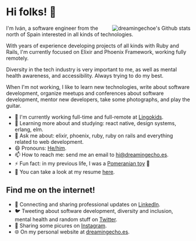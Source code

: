 # Hi folks! :wave:

<img align="right" alt="dreamingechoe's Github stats" src="https://github-readme-stats.vercel.app/api?username=dreamingechoes&show_icons=true" />

I'm Iván, a software engineer from the north of Spain interested in all kinds of technologies. 

With years of experience developing projects of all kinds with Ruby and Rails, I'm currently focused on Elixir and Phoenix Framework, working fully remotely.  

Diversity in the tech industry is very important to me, as well as mental health awareness, and accessibility. Always trying to do my best.

When I'm not working, I like to learn new technologies, write about software development, organize meetups and conferences about software development, mentor new developers, take some photographs, and play the guitar.

- 🏢 I'm currently working full-time and full-remote at [Lingokids](https://www.lingokids.com/).
- 🌱 Learning more about and studying: react native, design systems, erlang, elm.
- 💬 Ask me about: elixir, phoenix, ruby, ruby on rails and everything related to web development.
- 😄 Pronouns: [He/him](http://pronoun.is/he).
- 📫 How to reach me: send me an email to hi@dreamingecho.es.
- ⚡ Fun fact: in my previous life, I was a [Pomeranian toy](https://en.wikipedia.org/wiki/Pomeranian_(dog)) :dog:
- 📝 You can take a look at my resume [here](https://drive.google.com/file/d/1mir15SJ6COw5LYZRaM47gdXRWbGybVFd/view?usp=sharing).

## Find me on the internet!

- 💼 Connecting and sharing professional updates on [LinkedIn](https://linkedin.com/in/ivangonzalezsaiz/).
- 🐦 Tweeting about software development, diversity and inclusion, mental health and random stuff on [Twitter](https://twitter.com/dreamingechoes).
- 📸 Sharing some picures on [Instagram](https://www.instagram.com/dreamingechoes/).
- 🌐 On my personal website at [dreamingecho.es](https://dreamingecho.es/).
